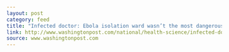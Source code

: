 ```yaml
---
layout: post
category: feed
title: "Infected doctor: Ebola isolation ward wasn’t the most dangerous part of the hospital"
link: http://www.washingtonpost.com/national/health-science/infected-doctor-the-ebola-isolation-ward-wasnt-the-dangerous-part-of-the-hospital/2014/09/18/e12b3a78-3f52-11e4-9587-5dafd96295f0_story.html
source: www.washingtonpost.com
---
```

